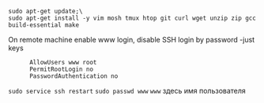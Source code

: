 ```
sudo apt-get update;\
sudo apt-get install -y vim mosh tmux htop git curl wget unzip zip gcc build-essential make
```
On remote machine enable www login, disable SSH login by password -just keys
```sudo vim /etc/ssh/sshd_config
      AllowUsers www root
      PermitRootLogin no
      PasswordAuthentication no
```
`sudo service ssh restart`
`sudo passwd www`
`www` здесь имя пользователя 
